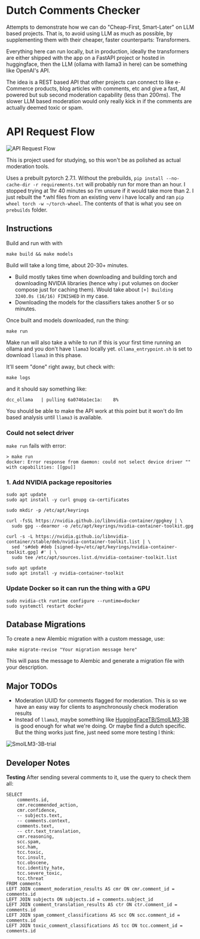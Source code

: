 # Dutch Comments Checker

Attempts to demonstrate how we can do "Cheap-First, Smart-Later" on LLM based projects.
That is, to avoid using LLM as much as possible, by supplementing them with their cheaper, faster counterparts: Transformers.

Everything here can run locally, but in production, ideally the transformers are either shipped with the app on a FastAPI project or hosted in huggingface, then the LLM (ollama with llama3 in here) can be something like OpenAI's API.

The idea is a REST based API that other projects can connect to like e-Commerce products, blog articles with comments, etc and give a fast, AI powered but sub second moderation capability (less than 200ms). The slower LLM based moderation would only really kick in if the comments are actually deemed toxic or spam.

# API Request Flow

![API Request Flow](docs/comment-api-flow-mermaid.png)

This is project used for studying, so this won't be as polished as actual moderation tools.

Uses a prebuilt pytorch 2.7.1. 
Without the prebuilds, `pip install --no-cache-dir -r requirements.txt` will probably run for more than an hour. I stopped trying at 1hr 40 minutes so I'm unsure if it would take more than 2. I just rebuilt the *.whl files from an existing venv i have locally and ran `pip wheel torch -w ~/torch-wheel`. The contents of that is what you see on `prebuilds` folder.


## Instructions

Build and run with with
```
make build && make models
```

Build will take a long time, about 20-30+ minutes.
- Build mostly takes time when downloading and building torch and downloading NVIDIA libraries (hence why i put volumes on docker compose just for caching them). Would take about `[+] Building 3240.0s (16/16) FINISHED` in my case.
- Downloading the models for the classifiers takes another 5 or so minutes.


Once built and models downloaded, run the thing:
```
make run
```

Make run will also take a while to run if this is your first time running an ollama and you don't have `llama3` locally yet. `ollama_entrypoint.sh` is set to download `llama3` in this phase.

It'll seem "done" right away, but check with:

```
make logs
```

and it should say something like:

```
dcc_ollama   | pulling 6a0746a1ec1a:    8%
```

You should be able to make the API work at this point but it won't do llm based analysis until `llama3` is available.

### Could not select driver

`make run` fails with error:

```
> make run
docker: Error response from daemon: could not select device driver "" with capabilities: [[gpu]]
```

### 1. Add NVIDIA package repositories
```
sudo apt update
sudo apt install -y curl gnupg ca-certificates
```

```
sudo mkdir -p /etc/apt/keyrings
```
```
curl -fsSL https://nvidia.github.io/libnvidia-container/gpgkey | \
  sudo gpg --dearmor -o /etc/apt/keyrings/nvidia-container-toolkit.gpg
```

```
curl -s -L https://nvidia.github.io/libnvidia-container/stable/deb/nvidia-container-toolkit.list | \
  sed 's#deb #deb [signed-by=/etc/apt/keyrings/nvidia-container-toolkit.gpg] #' | \
  sudo tee /etc/apt/sources.list.d/nvidia-container-toolkit.list
```

```
sudo apt update
sudo apt install -y nvidia-container-toolkit
```

### Update Docker so it can run the thing with a GPU

```
sudo nvidia-ctk runtime configure --runtime=docker
sudo systemctl restart docker
```

## Database Migrations

To create a new Alembic migration with a custom message, use:

```
make migrate-revise "Your migration message here"
```

This will pass the message to Alembic and generate a migration file with your description.


## Major TODOs

- Moderation UUID for comments flagged for moderation. This is so we have an easy way for clients to asynchronously check moderation results
- Instead of `llama3`, maybe something like [HuggingFaceTB/SmolLM3-3B](https://huggingface.co/HuggingFaceTB/SmolLM3-3B) is good enough for what we're doing. Or maybe find a dutch specific. But the thing works just fine, just need some more testing I think:

![SmolLM3-3B-trial](docs/SmolLM3-3B-trial.png)

## Developer Notes

**Testing**
After sending several comments to it, use the query to check them all:
```
SELECT 
	comments.id,
	cmr.recommended_action,
    cmr.confidence,
	-- subjects.text,
    -- comments.context,
    comments.text,
    -- ctr.text_translation,
    cmr.reasoning,
    scc.spam,
    scc.ham,
    tcc.toxic,
    tcc.insult,
    tcc.obscene,
    tcc.identity_hate,
    tcc.severe_toxic,
    tcc.threat
FROM comments
LEFT JOIN comment_moderation_results AS cmr ON cmr.comment_id = comments.id
LEFT JOIN subjects ON subjects.id = comments.subject_id
LEFT JOIN comment_translation_results AS ctr ON ctr.comment_id = comments.id
LEFT JOIN spam_comment_classifications AS scc ON scc.comment_id = comments.id
LEFT JOIN toxic_comment_classifications AS tcc ON tcc.comment_id = comments.id
```

